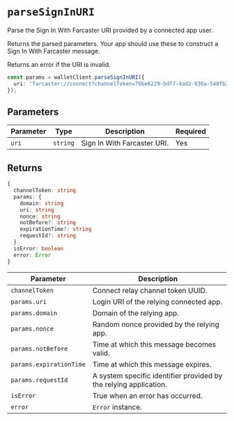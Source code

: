# `parseSignInURI`

Parse the Sign In With Farcaster URI provided by a connected app user.

Returns the parsed parameters. Your app should use these to construct a Sign In With Farcaster message.

Returns an error if the URI is invalid.

```ts
const params = walletClient.parseSignInURI({
  uri: 'farcaster://connect?channelToken=76be6229-bdf7-4ad2-930a-540fb2de1e08&nonce=ESsxs6MaFio7OvqWb&siweUri=https%3A%2F%2Fexample.com%2Flogin&domain=example.com',
});
```

## Parameters

| Parameter | Type     | Description                 | Required |
| --------- | -------- | --------------------------- | -------- |
| `uri`     | `string` | Sign In With Farcaster URI. | Yes      |

## Returns

```ts
{
  channelToken: string
  params: {
    domain: string
    uri: string
    nonce: string
    notBefore?: string
    expirationTime?: string
    requestId?: string
  }
  isError: boolean
  error: Error
}
```

| Parameter               | Description                                                       |
| ----------------------- | ----------------------------------------------------------------- |
| `channelToken`          | Connect relay channel token UUID.                                 |
| `params.uri`            | Login URI of the relying connected app.                           |
| `params.domain`         | Domain of the relying app.                                        |
| `params.nonce`          | Random nonce provided by the relying app.                         |
| `params.notBefore`      | Time at which this message becomes valid.                         |
| `params.expirationTime` | Time at which this message expires.                               |
| `params.requestId`      | A system specific identifier provided by the relying application. |
| `isError`               | True when an error has occurred.                                  |
| `error`                 | `Error` instance.                                                 |

